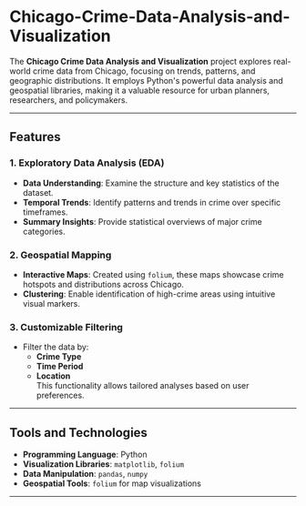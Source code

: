 # Chicago-Crime-Data-Analysis-and-Visualization

The **Chicago Crime Data Analysis and Visualization** project explores real-world crime data from Chicago, focusing on trends, patterns, and geographic distributions. It employs Python's powerful data analysis and geospatial libraries, making it a valuable resource for urban planners, researchers, and policymakers.

---

## Features

### 1. Exploratory Data Analysis (EDA)
- **Data Understanding**: Examine the structure and key statistics of the dataset.
- **Temporal Trends**: Identify patterns and trends in crime over specific timeframes.
- **Summary Insights**: Provide statistical overviews of major crime categories.

### 2. Geospatial Mapping
- **Interactive Maps**: Created using `folium`, these maps showcase crime hotspots and distributions across Chicago.
- **Clustering**: Enable identification of high-crime areas using intuitive visual markers.

### 3. Customizable Filtering
- Filter the data by:
  - **Crime Type**
  - **Time Period**
  - **Location**  
This functionality allows tailored analyses based on user preferences.

---

## Tools and Technologies

- **Programming Language**: Python
- **Visualization Libraries**: `matplotlib`, `folium`
- **Data Manipulation**: `pandas`, `numpy`
- **Geospatial Tools**: `folium` for map visualizations

---
